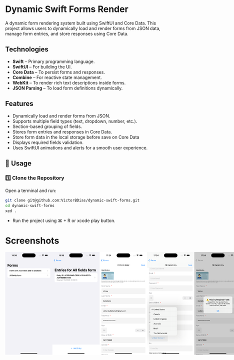 # Dynamic Swift Forms Render

A dynamic form rendering system built using SwiftUI and Core Data. This project allows users to dynamically load and render forms from JSON data, manage form entries, and store responses using Core Data.

## Technologies

- **Swift** – Primary programming language.
- **SwiftUI** – For building the UI.
- **Core Data** – To persist forms and responses.
- **Combine** – For reactive state management.
- **WebKit** – To render rich text descriptions inside forms.
- **JSON Parsing** – To load form definitions dynamically.

## Features

- Dynamically load and render forms from JSON.
- Supports multiple field types (text, dropdown, number, etc.).
- Section-based grouping of fields.
- Stores form entries and responses in Core Data.
- Store form data in the local storage before save on Core Data
- Displays required fields validation.
- Uses SwiftUI animations and alerts for a smooth user experience.

## 📖 Usage

### 1️⃣ Clone the Repository

Open a terminal and run:

```bash
git clone git@github.com:VictorBDias/dynamic-swift-forms.git
cd dynamic-swift-forms
xed .
```
- Run the project using ⌘ + R or xcode play button.

# Screenshots
<div style="display: flex; justify-content: space-between;">
  <img src="cloud-evaluation/Assets/Screenshot1.png" width="30%" />
  <img src="cloud-evaluation/Assets/Screenshot2.png" width="30%" />
  <img src="cloud-evaluation/Assets/Screenshot3.png" width="30%" />
  <img src="cloud-evaluation/Assets/Screenshot4.png" width="30%" />
  <img src="cloud-evaluation/Assets/Screenshot5.png" width="30%" />

</div>
